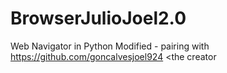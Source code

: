 # BrowserJulioJoel2.0
Web Navigator in Python Modified  - pairing with https://github.com/goncalvesjoel924 &lt;the creator
